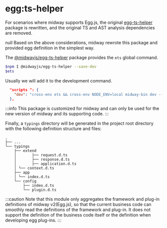 # egg:ts-helper

For scenarios where midway supports Egg.js, the original [egg-ts-helper](https://github.com/whxaxes/egg-ts-helper) package is rewritten, and the original TS and AST analysis dependencies are removed.

null Based on the above considerations, midway rewrote this package and provided egg definition in the simplest way.

The [@midwayjs/egg-ts-helper](https://github.com/midwayjs/egg-ts-helper) package provides the `ets` global command.

```bash
$npm I @midwayjs/egg-ts-helper --save-dev
$ets
```

Usually we will add it to the development command.

```json
  "scripts ": {
    "dev": "cross-env ets && cross-env NODE_ENV=local midway-bin dev --ts ",
  },
```

:::info
This package is customized for midway and can only be used for the new version of midway and its supporting code.
:::

Finally, a `typings` directory will be generated in the project root directory with the following definition structure and files:

```
.
├── ...
└── typings
    ├── extend
    │		├── request.d.ts
    │		├── response.d.ts
    │		├── application.d.ts
    │ └── context.d.ts
    ├── app
    │ └── index.d.ts
    └── config
        ├── index.d.ts
        └── plugin.d.ts
```

:::caution
Note that this module only aggregates the framework and plug-in definitions of midway v2(Egg.js), so that the current business code can smoothly read the definitions of the framework and plug-in. It does not support the definition of the business code itself or the definition when developing egg plug-ins.
:::
